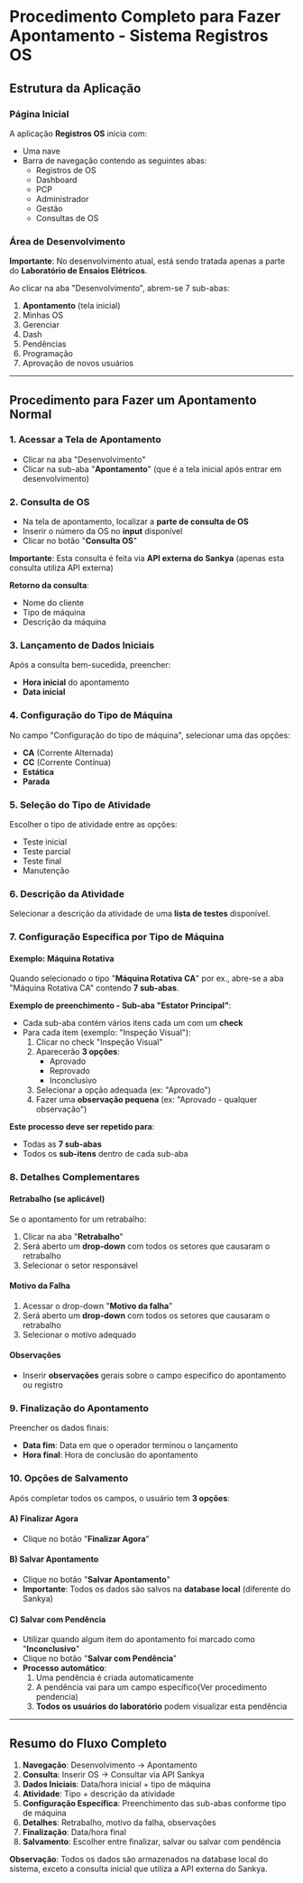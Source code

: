 # Procedimento Completo para Fazer Apontamento - Sistema Registros OS

## Estrutura da Aplicação

### Página Inicial
A aplicação **Registros OS** inicia com:
- Uma nave
- Barra de navegação contendo as seguintes abas:
  - Registros de OS
  - Dashboard
  - PCP
  - Administrador
  - Gestão
  - Consultas de OS

### Área de Desenvolvimento
**Importante**: No desenvolvimento atual, está sendo tratada apenas a parte do **Laboratório de Ensaios Elétricos**.

Ao clicar na aba "Desenvolvimento", abrem-se 7 sub-abas:
1. **Apontamento** (tela inicial)
2. Minhas OS
3. Gerenciar
4. Dash
5. Pendências
6. Programação
7. Aprovação de novos usuários

---

## Procedimento para Fazer um Apontamento Normal

### 1. Acessar a Tela de Apontamento
- Clicar na aba "Desenvolvimento"
- Clicar na sub-aba "**Apontamento**" (que é a tela inicial após entrar em desenvolvimento)

### 2. Consulta de OS
- Na tela de apontamento, localizar a **parte de consulta de OS**
- Inserir o número da OS no **input** disponível
- Clicar no botão "**Consulta OS**"

**Importante**: Esta consulta é feita via **API externa do Sankya** (apenas esta consulta utiliza API externa)

**Retorno da consulta**:
- Nome do cliente
- Tipo de máquina
- Descrição da máquina

### 3. Lançamento de Dados Iniciais
Após a consulta bem-sucedida, preencher:
- **Hora inicial** do apontamento
- **Data inicial**

### 4. Configuração do Tipo de Máquina
No campo "Configuração do tipo de máquina", selecionar uma das opções:
- **CA** (Corrente Alternada)
- **CC** (Corrente Contínua)
- **Estática**
- **Parada**

### 5. Seleção do Tipo de Atividade
Escolher o tipo de atividade entre as opções:
- Teste inicial
- Teste parcial
- Teste final
- Manutenção

### 6. Descrição da Atividade
Selecionar a descrição da atividade de uma **lista de testes** disponível.

### 7. Configuração Específica por Tipo de Máquina

#### Exemplo: Máquina Rotativa
Quando selecionado o tipo "**Máquina Rotativa CA**" por ex., abre-se a aba "Máquina Rotativa CA" contendo **7 sub-abas**.

**Exemplo de preenchimento - Sub-aba "Estator Principal"**:
- Cada sub-aba contém vários itens cada um com um  **check**
- Para cada item (exemplo: "Inspeção Visual"):
  1. Clicar no check "Inspeção Visual"
  2. Aparecerão **3 opções**:
     - Aprovado
     - Reprovado
     - Inconclusivo
  3. Selecionar a opção adequada (ex: "Aprovado")
  4. Fazer uma **observação pequena** (ex: "Aprovado - qualquer observação")

**Este processo deve ser repetido para**:
- Todas as **7 sub-abas**
- Todos os **sub-itens** dentro de cada sub-aba

### 8. Detalhes Complementares

#### Retrabalho (se aplicável)
Se o apontamento for um retrabalho:
1. Clicar na aba "**Retrabalho**"
2. Será aberto um **drop-down** com todos os setores que causaram o retrabalho
3. Selecionar o setor responsável

#### Motivo da Falha
1. Acessar o drop-down "**Motivo da falha**"
2. Será aberto um **drop-down** com todos os setores que causaram o retrabalho
3. Selecionar o motivo adequado

#### Observações
- Inserir **observações** gerais sobre o campo especifico do apontamento ou registro

### 9. Finalização do Apontamento
Preencher os dados finais:
- **Data fim**: Data em que o operador terminou o lançamento
- **Hora final**: Hora de conclusão do apontamento

### 10. Opções de Salvamento

Após completar todos os campos, o usuário tem **3 opções**:

#### A) Finalizar Agora
- Clique no botão "**Finalizar Agora**"

#### B) Salvar Apontamento
- Clique no botão "**Salvar Apontamento**"
- **Importante**: Todos os dados são salvos na **database local** (diferente do Sankya)

#### C) Salvar com Pendência
- Utilizar quando algum item do apontamento foi marcado como "**Inconclusivo**"
- Clique no botão "**Salvar com Pendência**"
- **Processo automático**:
  1. Uma pendência é criada automaticamente
  2. A pendência vai para um campo específico(Ver procedimento pendencia)
  3. **Todos os usuários do laboratório** podem visualizar esta pendência

---

## Resumo do Fluxo Completo

1. **Navegação**: Desenvolvimento → Apontamento
2. **Consulta**: Inserir OS → Consultar via API Sankya
3. **Dados Iniciais**: Data/hora inicial + tipo de máquina
4. **Atividade**: Tipo + descrição da atividade
5. **Configuração Específica**: Preenchimento das sub-abas conforme tipo de máquina
6. **Detalhes**: Retrabalho, motivo da falha, observações
7. **Finalização**: Data/hora final
8. **Salvamento**: Escolher entre finalizar, salvar ou salvar com pendência

**Observação**: Todos os dados são armazenados na database local do sistema, exceto a consulta inicial que utiliza a API externa do Sankya.